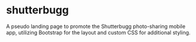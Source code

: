 # shutterbugg
A pseudo landing page to promote the Shutterbugg photo-sharing mobile app, utilizing Bootstrap for the layout and custom CSS for additional styling.

